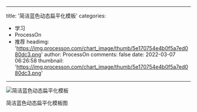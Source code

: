 
---
title: '简洁蓝色动态扁平化模板'
categories: 
 - 学习
 - ProcessOn
 - 推荐
headimg: 'https://img.processon.com/chart_image/thumb/5e170754e4b0f5a7ed080dc3.png'
author: ProcessOn
comments: false
date: 2022-03-07 06:26:58
thumbnail: 'https://img.processon.com/chart_image/thumb/5e170754e4b0f5a7ed080dc3.png'
---

<div>   
<img class="thumb" alt="简洁蓝色动态扁平化模板" src="https://img.processon.com/chart_image/thumb/5e170754e4b0f5a7ed080dc3.png" referrerpolicy="no-referrer">
<p>简洁蓝色动态扁平化模板图</p>  
</div>
            